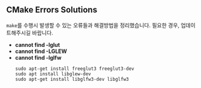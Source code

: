 

## CMake Errors Solutions
<code>make</code>를 수행시 발생할 수 있는 오류들과 해결방법을 정리했습니다. 필요한 경우, 업데이트해주시길 바랍니다.
- **cannot find -lglut**<br>
- **cannot find -LGLEW**<br>
- **cannot find -lglfw**<br>
    ```
    sudo apt-get install freeglut3 freeglut3-dev
    sudo apt install libglew-dev
    sudo apt-get install libglfw3-dev libglfw3
    ```



